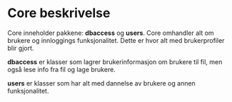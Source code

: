 # Core beskrivelse
Core inneholder pakkene: **dbaccess** og **users**. Core omhandler alt om brukere og innloggings funksjonalitet.
Dette er hvor alt med brukerprofiler blir gjort.

**dbaccess** er klasser som lagrer brukerinformasjon om brukere til fil, men også lese info fra fil og lage brukere.

**users** er klasser som har alt med dannelse av brukere og annen funksjonalitet. 